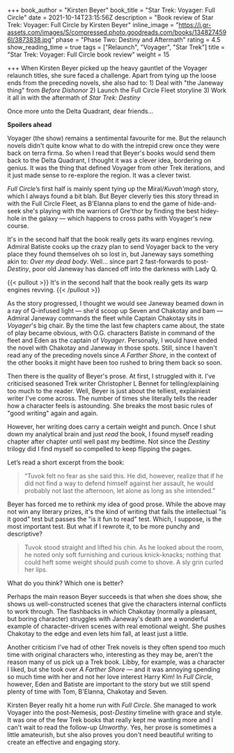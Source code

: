 +++
book_author = "Kirsten Beyer"
book_title = "Star Trek: Voyager: Full Circle"
date = 2021-10-14T23:15:56Z
description = "Book review of Star Trek: Voyager: Full Circle by Kirsten Beyer"
inline_image = "https://i.gr-assets.com/images/S/compressed.photo.goodreads.com/books/1348274596l/3873838.jpg"
phase = "Phase Two: Destiny and Aftermath"
rating = 4.5
show_reading_time = true
tags = ["Relaunch", "Voyager", "Star Trek"]
title = "Star Trek: Voyager: Full Circle book review"
weight = 15

+++
When Kirsten Beyer picked up the heavy gauntlet of the Voyager relaunch titles, she sure faced a challenge. Apart from tying up the loose ends from the preceding novels, she also had to: 1) Deal with "the Janeway thing" from _Before Dishonor_ 2) Launch the Full Circle Fleet storyline 3) Work it all in with the aftermath of _Star Trek: Destiny_

Once more unto the Delta Quadrant, dear friends...

**Spoilers ahead**

<!-- more -->

Voyager (the show) remains a sentimental favourite for me. But the relaunch novels didn't quite know what to do with the intrepid crew once they were back on terra firma. So when I read that Beyer's books would send them back to the Delta Quadrant, I thought it was a clever idea, bordering on genius. It was the thing that defined Voyager from other Trek iterations, and it just made sense to re-explore the region. It was a clever twist.

_Full Circle_’s first half is mainly spent tying up the Miral/_Kuvah'magh_ story, which I always found a bit blah. But Beyer cleverly ties this story thread in with the Full Circle Fleet, as B'Elanna plans to end the game of hide-and-seek she's playing with the warriors of Gre'thor by finding the best hidey-hole in the galaxy — which happens to cross paths with Voyager's new course.

It's in the second half that the book really gets its warp engines revving. Admiral Batiste cooks up the crazy plan to send Voyager back to the very place they found themselves oh so lost in, but Janeway says something akin to: _Over my dead body_. Well... since part 2 fast-forwards to post-_Destiny_, poor old Janeway has danced off into the darkness with Lady Q.

{{< pullout >}} It's in the second half that the book really gets its warp engines revving. {{< /pullout >}}

As the story progressed, I thought we would see Janeway beamed down in a ray of Q-infused light — she'd scoop up Seven and Chakotay and bam — Admiral Janeway commands the fleet while Captain Chakotay sits in _Voyager_'s big chair. By the time the last few chapters came about, the state of play became obvious, with O.G. characters Batiste in command of the fleet and Eden as the captain of _Voyager_. Personally, I would have ended the novel with Chakotay and Janeway in those spots. Still, since I haven't read any of the preceding novels since _A Farther Shore_, in the context of the other books it might have been too rushed to bring them back so soon.

Then there is the quality of Beyer's prose. At first, I struggled with it. I've criticised seasoned Trek writer Christopher L Bennet for telling/explaining too much to the reader. Well, Beyer is just about the telliest, explainiest writer I've come across. The number of times she literally tells the reader how a character feels is astounding. She breaks the most basic rules of "good writing" again and again.

However, her writing does carry a certain weight and punch. Once I shut down my analytical brain and just _read_ the book, I found myself reading chapter after chapter until well past my bedtime. Not since the _Destiny_ trilogy did I find myself so compelled to keep flipping the pages.

Let’s read a short excerpt from the book:

> “Tuvok felt no fear as she said this. He did, however, realize that if he did not find a way to defend himself against her assault, he would probably not last the afternoon, let alone as long as she intended.”

Beyer has forced me to rethink my idea of good prose. While the above may not win any literary prizes, it's the kind of writing that fails the intellectual "is it good" test but passes the "is it fun to read" test. Which, I suppose, is the most important test. But what if I rewrote it, to be more punchy and descriptive?

> Tuvok stood straight and lifted his chin. As he looked about the room, he noted only soft furnishing and curious knick-knacks; nothing that could heft some weight should push come to shove. A sly grin curled her lips.

What do you think? Which one is better?

Perhaps the main reason Beyer succeeds is that when she does show, she shows us well-constructed scenes that give the characters internal conflicts to work through. The flashbacks in which Chakotay (normally a pleasant, but boring character) struggles with Janeway's death are a wonderful example of character-driven scenes with real emotional weight. She pushes Chakotay to the edge and even lets him fall, at least just a little.

Another criticism I've had of other Trek novels is they often spend too much time with original characters who, interesting as they may be, aren't the reason many of us pick up a Trek book. Libby, for example, was a character I liked, but she took over _A Farther Shore_ — and it was annoying spending so much time with her and not her love interest Harry Kim! In _Full Circle,_ however, Eden and Batiste are important to the story but we still spend plenty of time with Tom, B'Elanna, Chakotay and Seven.

Kirsten Beyer really hit a home run with _Full Circle_. She managed to work Voyager into the post-Nemesis, post-_Destiny_ timeline with grace and style. It was one of the few Trek books that really kept me wanting more and I can't wait to read the follow-up _Unworthy_. Yes, her prose is sometimes a little amateurish, but she also proves you don't need beautiful writing to create an effective and engaging story.